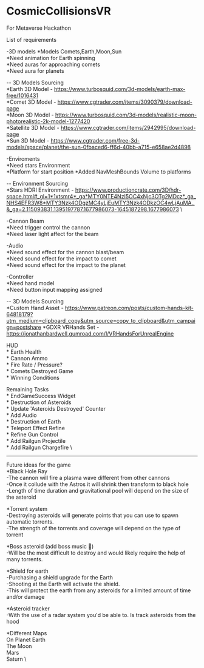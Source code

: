 # CosmicCollisionsVR
For Metaverse Hackathon

List of requirements

-3D models 
  *Models Comets,Earth,Moon,Sun \
  *Need animation for Earth spinning \
  *Need auras for approaching comets \
  *Need aura for planets

  -- 3D Models Sourcing \
   *Earth 3D Model - https://www.turbosquid.com/3d-models/earth-max-free/1016431 \
   *Comet 3D Model -  https://www.cgtrader.com/items/3090379/download-page \
   *Moon 3D Model - https://www.turbosquid.com/3d-models/realistic-moon-photorealistic-2k-model-1277420 \
   *Satellite 3D Model - https://www.cgtrader.com/items/2942995/download-page \
   *Sun 3D Model - https://www.cgtrader.com/free-3d-models/space/planet/the-sun-0fbaced6-ff6d-40bb-a715-e658ae2d4898 
   
    
-Enviroments \
  *Need stars Environment \
  *Platform for start position 
  *Added NavMeshBounds Volume to platforms
  
  -- Environment Sourcing \
   *Stars HDRI Environment - https://www.productioncrate.com/3D/hdr-space.html#_gl=1*1xtsmr4*_ga*MTY0NTE4NzI5OC4xNjc3OTg2MDcz*_ga_NHS4EFR3W8*MTY3Nzk4ODgzMC4yLjEuMTY3Nzk4ODkzOC4wLjAuMA..&_ga=2.115093831.1395197787.1677986073-1645187298.1677986073 \

-Cannon Beam \
  *Need trigger control the cannon \
  *Need laser light affect for the beam 

-Audio \
  *Need sound effect for the cannon blast/beam \
  *Need sound effect for the impact to comet \
  *Need sound effect for the impact to the planet 

-Controller \
 *Need hand model \
 *Need button input mapping assigned 
 
  -- 3D Models Sourcing \
  *Custom Hand Asset - https://www.patreon.com/posts/custom-hands-kit-64818179?utm_medium=clipboard_copy&utm_source=copy_to_clipboard&utm_campaign=postshare
  *GDXR VRHands Set  - https://jonathanbardwell.gumroad.com/l/VRHandsForUnrealEngine

 HUD \
	* Earth Health \
	* Cannon Ammo \
	* Fire Rate / Pressure? \
	* Comets Destroyed 
Game \
	* Winning Conditions 
	
 Remaining Tasks \
	* EndGameSuccess Widget \
	* Destruction of Asteroids \
	* Update 'Asteroids Destroyed' Counter \
	* Add Audio \
	* Destruction of Earth \
	* Teleport Effect Refine \
	* Refine Gun Control \
	* Add Railgun Projectile \
	* Add Railgun Chargefire \



------------------------

Future ideas for the game \
	*Black Hole Ray \
		-The cannon will fire a plasma wave different from other cannons \
		-Once it collude with the Astros it will shrink then transform to black hole \
		-Length of time duration and gravitational pool will depend on the size of the asteroid

*Torrent system \
	-Destroying asteroids will generate points that you can use to spawn automatic torrents. \
	-The strength of the torrents and coverage will depend on the type of torrent

*Boss asteroid (add boss music 🤣) \
	-Will be the most difficult to destroy and would likely require the help of many torrents.

*Shield for earth \
	-Purchasing a shield upgrade for the Earth \
	-Shooting at the Earth will activate the shield. \
	-This will protect the earth from any asteroids for a limited amount of time and/or damage

*Asteroid tracker \
	-With the use of a radar system you'd be able to. Is track asteroids from the hood

*Different Maps \
On Planet Earth \
The Moon \
Mars \
Saturn \
